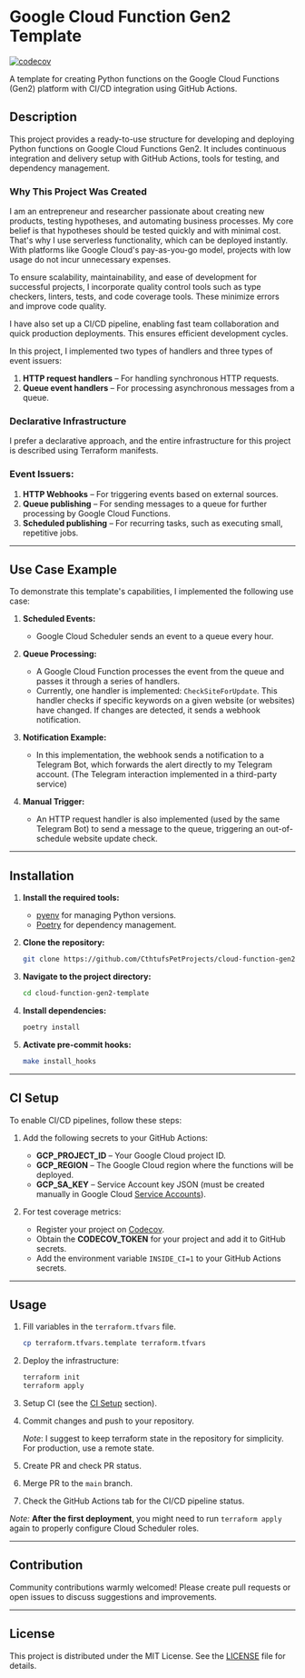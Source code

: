 # Google Cloud Function Gen2 Template
[![codecov](https://codecov.io/github/CthtufsPetProjects/google-cloud-function-gen2-template/branch/main/graph/badge.svg?token=feLHCIidDN)](https://codecov.io/github/CthtufsPetProjects/google-cloud-function-gen2-template)

A template for creating Python functions on the Google Cloud Functions (Gen2) platform with CI/CD integration using GitHub Actions.

## Description

This project provides a ready-to-use structure for developing and deploying Python functions on Google Cloud Functions Gen2. It includes continuous integration and delivery setup with GitHub Actions, tools for testing, and dependency management.

### Why This Project Was Created

I am an entrepreneur and researcher passionate about creating new products, testing hypotheses, and automating business processes. My core belief is that hypotheses should be tested quickly and with minimal cost. That's why I use serverless functionality, which can be deployed instantly. With platforms like Google Cloud's pay-as-you-go model, projects with low usage do not incur unnecessary expenses.

To ensure scalability, maintainability, and ease of development for successful projects, I incorporate quality control tools such as type checkers, linters, tests, and code coverage tools. These minimize errors and improve code quality.

I have also set up a CI/CD pipeline, enabling fast team collaboration and quick production deployments. This ensures efficient development cycles.

In this project, I implemented two types of handlers and three types of event issuers:
1. **HTTP request handlers** – For handling synchronous HTTP requests.
2. **Queue event handlers** – For processing asynchronous messages from a queue.

### Declarative Infrastructure

I prefer a declarative approach, and the entire infrastructure for this project is described using Terraform manifests.

### Event Issuers:
1. **HTTP Webhooks** – For triggering events based on external sources.
2. **Queue publishing** – For sending messages to a queue for further processing by Google Cloud Functions.
3. **Scheduled publishing** – For recurring tasks, such as executing small, repetitive jobs.

---

## Use Case Example

To demonstrate this template's capabilities, I implemented the following use case:

1. **Scheduled Events:**
   - Google Cloud Scheduler sends an event to a queue every hour.

2. **Queue Processing:**
   - A Google Cloud Function processes the event from the queue and passes it through a series of handlers.
   - Currently, one handler is implemented: `CheckSiteForUpdate`. This handler checks if specific keywords on a given website (or websites) have changed. If changes are detected, it sends a webhook notification.

3. **Notification Example:**
   - In this implementation, the webhook sends a notification to a Telegram Bot, which forwards the alert directly to my Telegram account. (The Telegram interaction implemented in a third-party service)

4. **Manual Trigger:**
   - An HTTP request handler is also implemented (used by the same Telegram Bot) to send a message to the queue, triggering an out-of-schedule website update check.

---

## Installation

1. **Install the required tools:**
   - [pyenv](https://github.com/pyenv/pyenv) for managing Python versions.
   - [Poetry](https://python-poetry.org/) for dependency management.

2. **Clone the repository:**
   ```bash
   git clone https://github.com/CthtufsPetProjects/cloud-function-gen2-template.git
   ```

3. **Navigate to the project directory:**
   ```bash
   cd cloud-function-gen2-template
   ```

4. **Install dependencies:**
   ```bash
   poetry install
   ```

5. **Activate pre-commit hooks:**
   ```bash
   make install_hooks
   ```

---

## CI Setup

To enable CI/CD pipelines, follow these steps:

1. Add the following secrets to your GitHub Actions:
   - **GCP_PROJECT_ID** – Your Google Cloud project ID.
   - **GCP_REGION** – The Google Cloud region where the functions will be deployed.
   - **GCP_SA_KEY** – Service Account key JSON (must be created manually in Google Cloud [Service Accounts](https://cloud.google.com/iam/docs/keys-create-delete#creating)).

2. For test coverage metrics:
   - Register your project on [Codecov](https://app.codecov.io/).
   - Obtain the **CODECOV_TOKEN** for your project and add it to GitHub secrets.
   - Add the environment variable `INSIDE_CI=1` to your GitHub Actions secrets.

---

## Usage

1. Fill variables in the `terraform.tfvars` file.
   ```bash
   cp terraform.tfvars.template terraform.tfvars
   ```
1. Deploy the infrastructure:
   ```bash
   terraform init
   terraform apply
   ```
1. Setup CI (see the [CI Setup](#ci-setup) section).
1. Commit changes and push to your repository.

   *Note*: I suggest to keep terraform state in the repository for simplicity. For production, use a remote state.
1. Create PR and check PR status.
1. Merge PR to the `main` branch.
1. Check the GitHub Actions tab for the CI/CD pipeline status.


*Note:* **After the first deployment**, you might need to run `terraform apply` again to properly configure Cloud Scheduler roles.

---

## Contribution

Community contributions warmly welcomed! Please create pull requests or open issues to discuss suggestions and improvements.

---

## License

This project is distributed under the MIT License. See the [LICENSE](LICENSE) file for details.
